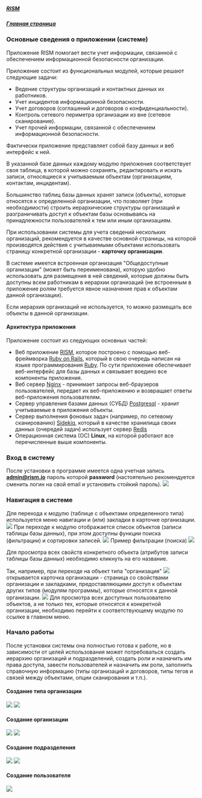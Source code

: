 ##### [RISM](../index.md)
##### [Главная страница](../../index.md)
### Основные сведения о приложении (системе)
Приложение RISM помогает вести учет информации, связанной с обеспечением информационной безопасности организации.

Приложение состоит из функциональных модулей, которые решают следующие задачи:
* Ведение структуры организаций и контактных данных их работников.
* Учет инцидентов информационной безопасности.
* Учет договоров (соглашений и договоров о конфиденциальности).
* Контроль сетевого периметра организации из вне (сетевое сканирование).
* Учет прочей информации, связанной с обеспечением информационной безопасности.

Фактически приложение представляет собой базу данных и веб интерфейс к ней.

В указанной базе данных каждому модулю приложения соответствует своя таблица, в которой можно сохранять, редактировать и искать записи, относящиеся к учитываемым объектам (организациям, контактам, инцидентам).

Большинство таблиц базы данных хранят записи (объекты), которые относятся к определенной организации, что позволяет (при необходимости) строить иерархические структуры организаций и разграничивать доступ к объектам базы основываясь на принадлежности пользователей к тем или иным организациям.

При использовании системы для учета сведений нескольких организаций, рекомендуется в качестве основной страницы, на которой производятся действия с учитываемыми объектами использовать страницу конкретной организации - **карточку организации**.

В системе имеется встроенная организация "Общедоступные организации" (может быть переименована), которую удобно использовать для размещения в ней сведений, которые должны быть доступны всем работникам в иерархии организаций (не встроенным в приложение ролям требуется явное назначение прав к объектам данной организации).

Если иерархия организаций не используется, то можно размещать все объекты в данной организации.

#### Архитектура приложения
Приложение состоит из следующих основных частей:
* Веб приложение [RISM](https://github.com/atilla777/rism), которое построено с помощью веб-фреймворка [Ruby on Rails](https://rubyonrails.org/), который в свою очередь написан на языке программирования [Ruby](https://www.ruby-lang.org/en/). По сути приложение обеспечивает веб-интерфейс для базы данных и связывает воедино все компоненты приложения.
* Веб сервер [Nginx](http://nginx.org/ru/) - принимает запросы веб-браузеров пользователей, передает их веб-приложению и возвращает ответы веб-приложения пользователям.
* Сервер управления базами данных (СУБД) [Postgresql](https://www.postgresql.org) - хранит учитываемые в приложения объекты.
* Сервер выполнения фоновых задач (например, по сетевому сканированию) [Sidekiq](https://sidekiq.org), который в качестве хранилища своих данных (очередей задач) использует сервер [Redis](https://redis.io/)
* Операционная система (ОС) **Linux**, на которой работают все перечисленные выше компоненты.

### Вход в систему
После установки в программе имеется одна учетная запись **admin@rism.io** пароль которой **password** (настоятельно рекомендуется сменить логин на свой email и установить стойкий пароль).
![](login.png)

### Навигация в системе
Для перехода к модулю (таблице с объектами определенного типа) используется меню навигации и (или) закладки в карточке организации.
![](index.png)
При переходе к модулю отображается список объектов (записи таблицы базы данных), при этом доступны функции поиска (фильтрации) и сортировки записей.
![](organization.png)
Пример фильтрации (поиска)
![](user_index.png)

Для просмотра всех свойств конкретного объекта (атрибутов записи таблицы базы данных) необходимо кликнуть на его название.

Так, например, при переходе на объект типа "организация"
![](show_organization.png)
 открывается карточка организации - страница со свойствами организации и закладками, предоставляющими доступ к объектам других типов (модулям программы), которые относятся к данной организации.
![](organization_menu.png)
Для просмотра всех доступных пользователю объектов, а не только тех, которые относятся к конкретной организации, необходимо перейти к соответствующему модулю по ссылке в главном меню.
### Начало работы
После установки системы она полностью готова к работе, но в зависимости от целей использования может потребоваться создать иерархию организаций и подразделений, создать роли и назначить им права доступа, завести пользователей и назначить им роли, заполнить справочную информацию (типы организаций и договоров, типы тегов и связей между объектами, опции сканирования и т.п.).
#### Создание типа организации
![](new_organization_kind.png)
![](create_organization_kind.png)
#### Создание организации
![](new_organization.png)
![](create_organization.png)
#### Создание подразделения
![](new_user_department.png)
![](create_organization.png)
#### Создание пользователя
![](create_user.png)
